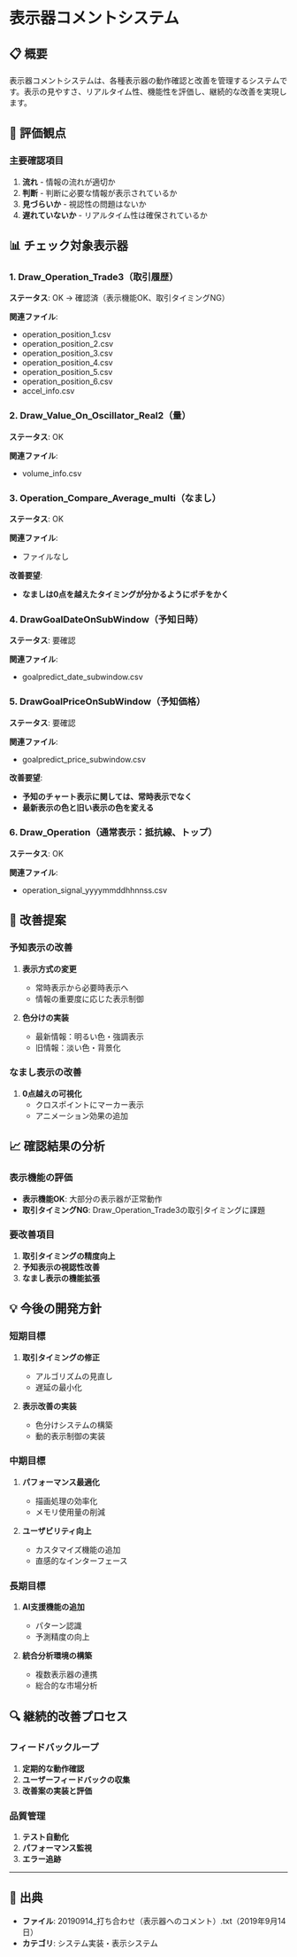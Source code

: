 # 表示器コメントシステム

## 📋 概要

表示器コメントシステムは、各種表示器の動作確認と改善を管理するシステムです。表示の見やすさ、リアルタイム性、機能性を評価し、継続的な改善を実現します。

## 🎯 評価観点

### 主要確認項目
1. **流れ** - 情報の流れが適切か
2. **判断** - 判断に必要な情報が表示されているか
3. **見づらいか** - 視認性の問題はないか
4. **遅れていないか** - リアルタイム性は確保されているか

## 📊 チェック対象表示器

### 1. Draw_Operation_Trade3（取引履歴）
**ステータス**: OK → 確認済（表示機能OK、取引タイミングNG）

**関連ファイル**:
- operation_position_1.csv
- operation_position_2.csv
- operation_position_3.csv
- operation_position_4.csv
- operation_position_5.csv
- operation_position_6.csv
- accel_info.csv

### 2. Draw_Value_On_Oscillator_Real2（量）
**ステータス**: OK

**関連ファイル**:
- volume_info.csv

### 3. Operation_Compare_Average_multi（なまし）
**ステータス**: OK

**関連ファイル**:
- ファイルなし

**改善要望**:
- **なましは0点を越えたタイミングが分かるようにポチをかく**

### 4. DrawGoalDateOnSubWindow（予知日時）
**ステータス**: 要確認

**関連ファイル**:
- goalpredict_date_subwindow.csv

### 5. DrawGoalPriceOnSubWindow（予知価格）
**ステータス**: 要確認

**関連ファイル**:
- goalpredict_price_subwindow.csv

**改善要望**:
- **予知のチャート表示に関しては、常時表示でなく**
- **最新表示の色と旧い表示の色を変える**

### 6. Draw_Operation（通常表示：抵抗線、トップ）
**ステータス**: OK

**関連ファイル**:
- operation_signal_yyyymmddhhnnss.csv

## 🔧 改善提案

### 予知表示の改善
1. **表示方式の変更**
   - 常時表示から必要時表示へ
   - 情報の重要度に応じた表示制御

2. **色分けの実装**
   - 最新情報：明るい色・強調表示
   - 旧情報：淡い色・背景化

### なまし表示の改善
1. **0点越えの可視化**
   - クロスポイントにマーカー表示
   - アニメーション効果の追加

## 📈 確認結果の分析

### 表示機能の評価
- **表示機能OK**: 大部分の表示器が正常動作
- **取引タイミングNG**: Draw_Operation_Trade3の取引タイミングに課題

### 要改善項目
1. **取引タイミングの精度向上**
2. **予知表示の視認性改善**
3. **なまし表示の機能拡張**

## 💡 今後の開発方針

### 短期目標
1. **取引タイミングの修正**
   - アルゴリズムの見直し
   - 遅延の最小化

2. **表示改善の実装**
   - 色分けシステムの構築
   - 動的表示制御の実装

### 中期目標
1. **パフォーマンス最適化**
   - 描画処理の効率化
   - メモリ使用量の削減

2. **ユーザビリティ向上**
   - カスタマイズ機能の追加
   - 直感的なインターフェース

### 長期目標
1. **AI支援機能の追加**
   - パターン認識
   - 予測精度の向上

2. **統合分析環境の構築**
   - 複数表示器の連携
   - 総合的な市場分析

## 🔍 継続的改善プロセス

### フィードバックループ
1. **定期的な動作確認**
2. **ユーザーフィードバックの収集**
3. **改善案の実装と評価**

### 品質管理
1. **テスト自動化**
2. **パフォーマンス監視**
3. **エラー追跡**

---

## 📅 出典
- **ファイル**: 20190914_打ち合わせ（表示器へのコメント）.txt（2019年9月14日）
- **カテゴリ**: システム実装・表示システム